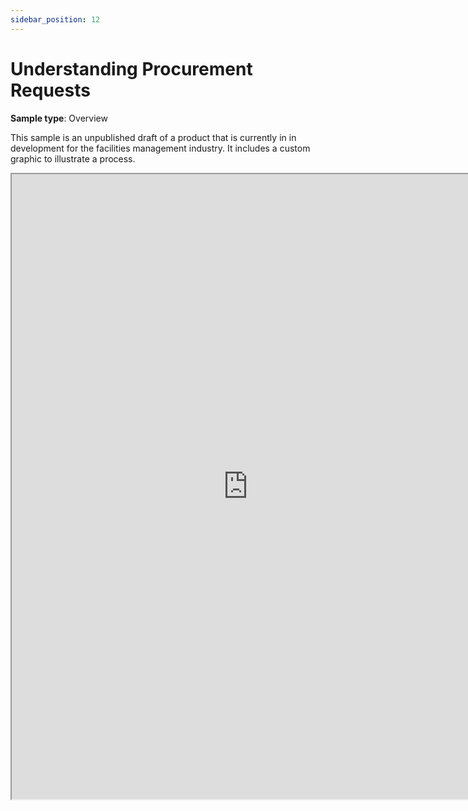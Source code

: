 ```yaml
---
sidebar_position: 12
---
```

# Understanding Procurement Requests

**Sample type**: Overview

This sample is an unpublished draft of a product that is currently in in development for the facilities management industry. It includes a custom graphic to illustrate a process. 

<iframe src="https://a69ed096-4228-4a70-a8fb-2e7fcb2392b1.usrfiles.com/ugd/a69ed0_2e7df285f87f46d78d8eed442551c0b7.pdf" width="150%" height="1000"></iframe>